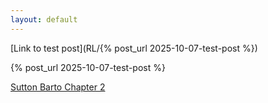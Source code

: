 ```yaml
---
layout: default
---
```


[Link to test post](RL/{% post_url 2025-10-07-test-post %})

{% post_url 2025-10-07-test-post %}


[Sutton Barto Chapter 2](RL/sutton_barto_notes/chapter02-multi-armed-bandits)